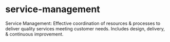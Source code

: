 # service-management
Service Management: Effective coordination of resources &amp; processes to deliver quality services meeting customer needs. Includes design, delivery, &amp; continuous improvement. 
